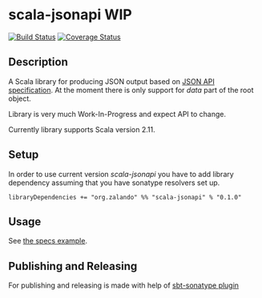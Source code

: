 # scala-jsonapi WIP

[![Build Status](https://travis-ci.org/zalando/scala-jsonapi.svg)](https://travis-ci.org/zalando/scala-jsonapi)
[![Coverage Status](https://coveralls.io/repos/zalando/scala-jsonapi/badge.svg?branch=master&service=github)](https://coveralls.io/github/zalando/scala-jsonapi?branch=master)

## Description

A Scala library for producing JSON output based on [JSON API specification](http://jsonapi.org/). At the moment there is only support for _data_ part of the root object.

Library is very much Work-In-Progress and expect API to change.

Currently library supports Scala version 2.11.

## Setup

In order to use current version _scala-jsonapi_ you have to add library dependency assuming that you have sonatype resolvers set up.

    libraryDependencies += "org.zalando" %% "scala-jsonapi" % "0.1.0"

## Usage

See [the specs example](src/test/scala/org/zalando/jsonapi/json/JsonapiJsonFormatSpec.scala).

## Publishing and Releasing

For publishing and releasing is made with help of [sbt-sonatype plugin](https://github.com/xerial/sbt-sonatype)